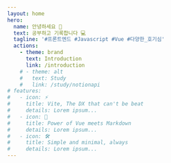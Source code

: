 ```yaml
---
layout: home
hero:
  name: 안녕하세요 👋
  text: 공부하고 기록합니다 💻
  tagline: '#프론트엔드 #Javascript #Vue #다양한_호기심'
  actions:
    - theme: brand
      text: Introduction
      link: /introduction
    # - theme: alt
    #   text: Study
    #   link: /study/notionapi
# features:
#   - icon: ⚡️
#     title: Vite, The DX that can't be beat
#     details: Lorem ipsum...
#   - icon: 🖖
#     title: Power of Vue meets Markdown
#     details: Lorem ipsum...
#   - icon: 🛠️
#     title: Simple and minimal, always
#     details: Lorem ipsum...
---
```


